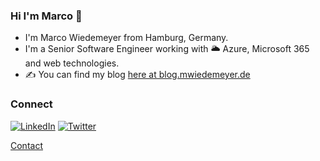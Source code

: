 ### Hi I'm Marco 👋

- I'm Marco Wiedemeyer from Hamburg, Germany.
- I'm a Senior Software Engineer working with 🌥 Azure, Microsoft 365 and web technologies.
- ✍ You can find my blog [here at blog.mwiedemeyer.de](https://blog.mwiedemeyer.de)

### Connect
<a href="https://www.linkedin.com/in/mwiede"><img src="https://img.shields.io/badge/LinkedIn--_.svg?style=social&logo=linkedin" alt="LinkedIn"></a> <a href="https://twitter.com/mwiede"><img src="https://img.shields.io/twitter/follow/mwiede?label=Twitter&style=social" alt="Twitter"></a>

<a href="http://mwiede.me/contact">Contact</a>

<link rel="me" href="https://mastodon.world/@mwiede" />
